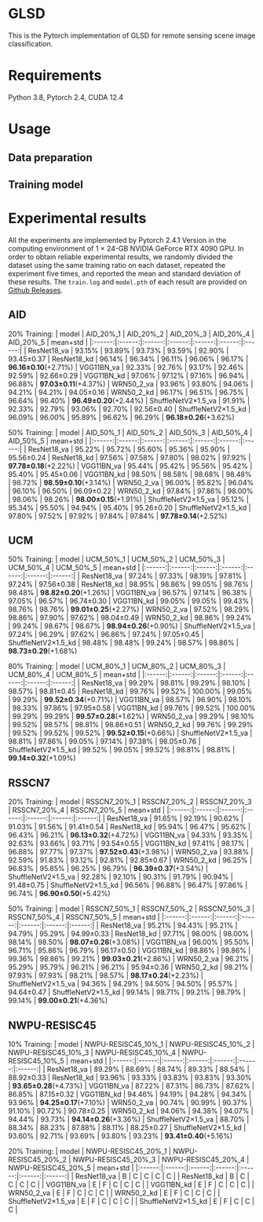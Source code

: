 # GLSD
This is the Pytorch implementation of GLSD for remote sensing scene image classification.

# Requirements
Python 3.8, Pytorch 2.4, CUDA 12.4

# Usage
## Data preparation

## Training model

# Experimental results
All the experiments are implemented by Pytorch 2.4.1 Version in the computing environment of 1 × 24-GB NVIDIA GeForce RTX 4090 GPU. In order to obtain reliable experimental results, we randomly divided the dataset using the same training ratio on each dataset, repeated the experiment five times, and reported the mean and standard deviation of these results. The `train.log`
 and `model.pth` of each result are provided on [Github Releases](https://github.com).
## AID
20% Training:
| model | AID_20%_1 | AID_20%_2 | AID_20%_3 | AID_20%_4 | AID_20%_5 | mean+std |
|:------:|:------:|:------:|:------:|:------:|:------:|:------:|
| ResNet18_va         | 93.15%      | 93.89%    | 93.73%    | 93.59%    | 92.90%    | 93.45±0.37
| ResNet18_kd         | 96.14%      | 96.34%    | 96.11%    | 96.06%    | 96.17%    | **96.16±0.10**(+2.71%)
| VGG11BN_va          | 92.33%      | 92.76%    | 93.17%    | 92.46%    | 92.59%    | 92.66±0.29
| VGG11BN_kd          | 97.06%      | 97.12%    | 97.16%    | 96.94%    | 96.88%    | **97.03±0.11**(+4.37%)
| WRN50_2_va          | 93.96%      | 93.80%    | 94.06%    | 94.21%    | 94.21%    | 94.05±0.16
| WRN50_2_kd          | 96.17%      | 96.51%    | 96.75%    | 96.64%    | 96.40%    | **96.49±0.20**(+2.44%)
| ShuffleNetV2×1.5_va | 91.91%      | 92.33%    | 92.79%    | 93.06%    | 92.70%    | 92.56±0.40
| ShuffleNetV2×1.5_kd | 96.09%      | 96.00%    | 95.89%    | 96.62%    | 96.29%    | **96.18±0.26**(+3.62%)

50% Training:
| model | AID_50%_1 | AID_50%_2 | AID_50%_3 | AID_50%_4 | AID_50%_5 | mean+std |
|:------:|:------:|:------:|:------:|:------:|:------:|:------:|
| ResNet18_va         | 95.22%      | 95.72%    | 95.60%    | 95.36%    | 95.90%    | 95.56±0.24
| ResNet18_kd         | 97.56%      | 97.58%    | 97.80%    | 98.02%    | 97.92%    | **97.78±0.18**(+2.22%)
| VGG11BN_va          | 95.44%      | 95.42%    | 95.56%    | 95.42%    | 95.40%    | 95.45±0.06
| VGG11BN_kd          | 98.50%      | 98.58%    | 98.68%    | 98.48%    | 98.72%    | **98.59±0.10**(+3.14%)
| WRN50_2_va          | 96.00%      | 95.82%    | 96.04%    | 96.10%    | 96.50%    | 96.09±0.22
| WRN50_2_kd          | 97.84%      | 97.86%    | 98.00%    | 98.06%    | 98.26%    | **98.00±0.15**(+1.91%)
| ShuffleNetV2×1.5_va | 95.12%      | 95.34%    | 95.50%    | 94.94%    | 95.40%    | 95.26±0.20
| ShuffleNetV2×1.5_kd | 97.80%      | 97.52%    | 97.92%    | 97.84%    | 97.84%    | **97.78±0.14**(+2.52%)

## UCM
50% Training:
| model | UCM_50%_1 | UCM_50%_2 | UCM_50%_3 | UCM_50%_4 | UCM_50%_5 | mean+std |
|:------:|:------:|:------:|:------:|:------:|:------:|:------:|
| ResNet18_va         | 97.24%      | 97.33%    | 98.19%    | 97.81%    | 97.24%    | 97.56±0.38
| ResNet18_kd         | 98.95%      | 98.86%    | 99.05%    | 98.76%    | 98.48%    | **98.82±0.20**(+1.26%)
| VGG11BN_va          | 96.57%      | 97.14%    | 96.38%    | 97.05%    | 96.57%    | 96.74±0.30
| VGG11BN_kd          | 99.05%      | 99.05%    | 99.43%    | 98.76%    | 98.76%    | **99.01±0.25**(+2.27%)
| WRN50_2_va          | 97.52%      | 98.29%    | 98.86%    | 97.90%    | 97.62%    | 98.04±0.49
| WRN50_2_kd          | 98.86%      | 99.24%    | 99.24%    | 98.67%    | 98.67%    | **98.94±0.26**(+0.90%)
| ShuffleNetV2×1.5_va | 97.24%      | 96.29%    | 97.62%    | 96.86%    | 97.24%    | 97.05±0.45
| ShuffleNetV2×1.5_kd | 98.48%      | 98.48%    | 99.24%    | 98.57%    | 98.86%    | **98.73±0.29**(+1.68%)

80% Training:
| model | UCM_80%_1 | UCM_80%_2 | UCM_80%_3 | UCM_80%_4 | UCM_80%_5 | mean+std |
|:------:|:------:|:------:|:------:|:------:|:------:|:------:|
| ResNet18_va         | 99.29%      | 98.81%    | 99.29%    | 98.10%    | 98.57%    | 98.81±0.45
| ResNet18_kd         | 99.76%      | 99.52%    | 100.00%    | 99.05%    | 99.29%    | **99.52±0.34**(+0.71%)
| VGG11BN_va          | 98.57%      | 96.90%    | 98.10%    | 98.33%    | 97.86%    | 97.95±0.58
| VGG11BN_kd          | 99.76%      | 99.52%    | 100.00%    | 99.29%    | 99.29%    | **99.57±0.28**(+1.62%)
| WRN50_2_va          | 99.29%      | 98.10%    | 99.52%    | 98.57%    | 98.81%    | 98.86±0.51
| WRN50_2_kd          | 99.76%      | 99.29%    | 99.52%    | 99.52%    | 99.52%    | **99.52±0.15**(+0.66%)
| ShuffleNetV2×1.5_va | 98.81%      | 97.86%    | 99.05%    | 97.14%    | 97.38%    | 98.05±0.76
| ShuffleNetV2×1.5_kd | 99.52%      | 99.05%    | 99.52%    | 98.81%    | 98.81%    | **99.14±0.32**(+1.09%)

## RSSCN7
20% Training:
| model | RSSCN7_20%_1 | RSSCN7_20%_2 | RSSCN7_20%_3 | RSSCN7_20%_4 | RSSCN7_20%_5 | mean+std |
|:------:|:------:|:------:|:------:|:------:|:------:|:------:|
| ResNet18_va         | 91.65%      | 92.19%    | 90.62%    | 91.03%    | 91.56%    | 91.41±0.54
| ResNet18_kd         | 95.94%      | 96.47%    | 95.62%    | 96.43%    | 96.21%    | **96.13±0.32**(+4.72%)
| VGG11BN_va          | 94.33%      | 93.35%    | 92.63%    | 93.66%    | 93.71%    | 93.54±0.55
| VGG11BN_kd          | 97.41%      | 98.17%    | 96.88%    | 97.77%    | 97.37%    | **97.52±0.43**(+3.98%)
| WRN50_2_va          | 93.88%      | 92.59%    | 91.83%    | 93.12%    | 92.81%    | 92.85±0.67
| WRN50_2_kd          | 96.25%      | 96.83%    | 95.85%    | 96.25%    | 96.79%    | **96.39±0.37**(+3.54%)
| ShuffleNetV2×1.5_va | 92.28%      | 92.10%    | 90.31%    | 91.79%    | 90.94%    | 91.48±0.75
| ShuffleNetV2×1.5_kd | 96.56%      | 96.88%    | 96.47%    | 97.86%    | 96.74%    | **96.90±0.50**(+5.42%)

50% Training:
| model | RSSCN7_50%_1 | RSSCN7_50%_2 | RSSCN7_50%_3 | RSSCN7_50%_4 | RSSCN7_50%_5 | mean+std |
|:------:|:------:|:------:|:------:|:------:|:------:|:------:|
| ResNet18_va         | 95.21%      | 94.43%    | 95.21%    | 94.79%    | 95.29%    | 94.99±0.33
| ResNet18_kd         | 97.71%      | 98.00%    | 98.00%    | 98.14%    | 98.50%    | **98.07±0.26**(+3.08%)
| VGG11BN_va          | 96.00%      | 95.50%    | 96.71%    | 95.86%    | 96.79%    | 96.17±0.50
| VGG11BN_kd          | 98.86%      | 98.86%    | 99.36%    | 98.86%    | 99.21%    | **99.03±0.21**(+2.86%)
| WRN50_2_va          | 96.21%      | 95.29%    | 95.79%    | 96.21%    | 96.21%    | 95.94±0.36
| WRN50_2_kd          | 98.21%      | 97.93%    | 97.93%    | 98.21%    | 98.57%    | **98.17±0.24**(+2.23%)
| ShuffleNetV2×1.5_va | 94.36%      | 94.29%    | 94.50%    | 94.50%    | 95.57%    | 94.64±0.47
| ShuffleNetV2×1.5_kd | 99.14%      | 98.71%    | 99.21%    | 98.79%    | 99.14%    | **99.00±0.21**(+4.36%)

## NWPU-RESISC45
10% Training:
| model | NWPU-RESISC45_10%_1 | NWPU-RESISC45_10%_2 | NWPU-RESISC45_10%_3 | NWPU-RESISC45_10%_4 | NWPU-RESISC45_10%_5 | mean+std |
|:------:|:------:|:------:|:------:|:------:|:------:|:------:|
| ResNet18_va         | 89.29%      | 88.69%    | 88.74%    | 89.33%    | 88.54%    | 88.92±0.33
| ResNet18_kd         | 93.96%      | 93.33%    | 93.83%    | 93.83%    | 93.30%    | **93.65±0.28**(+4.73%)
| VGG11BN_va          | 87.22%      | 87.31%    | 86.73%    | 87.62%    | 86.85%    | 87.15±0.32
| VGG11BN_kd          | 94.46%      | 94.19%    | 94.28%    | 94.34%    | 93.96%    | **94.25±0.17**(+7.10%)
| WRN50_2_va          | 90.74%      | 90.99%    | 90.37%    | 91.10%    | 90.72%    | 90.78±0.25
| WRN50_2_kd          | 94.06%      | 94.38%    | 94.07%    | 94.44%    | 93.73%    | **94.14±0.26**(+3.36%)
| ShuffleNetV2×1.5_va | 88.70%      | 88.34%    | 88.23%    | 87.88%    | 88.11%    | 88.25±0.27
| ShuffleNetV2×1.5_kd | 93.60%      | 92.71%    | 93.69%    | 93.80%    | 93.23%    | **93.41±0.40**(+5.16%)

20% Training:
| model | NWPU-RESISC45_20%_1 | NWPU-RESISC45_20%_2 | NWPU-RESISC45_20%_3 | NWPU-RESISC45_20%_4 | NWPU-RESISC45_20%_5 | mean+std |
|:------:|:------:|:------:|:------:|:------:|:------:|:------:|
| ResNet18_va         | B      | C    | C    | C    | C    |
| ResNet18_kd         | B      | C    | C    | C    | C    |
| VGG11BN_va          | E      | F    | C    | C    | C    |
| VGG11BN_kd          | E      | F    | C    | C    | C    |
| WRN50_2_va          | E      | F    | C    | C    | C    |
| WRN50_2_kd          | E      | F    | C    | C    | C    |
| ShuffleNetV2×1.5_va | E      | F    | C    | C    | C    |
| ShuffleNetV2×1.5_kd | E      | F    | C    | C    | C    |



